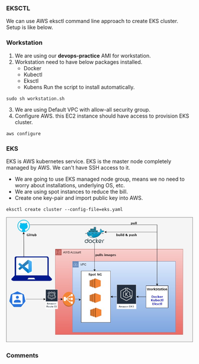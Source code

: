 ### EKSCTL

We can use AWS eksctl command line approach to create EKS cluster. Setup is like below.

### Workstation
1. We are using our **devops-practice** AMI for workstation.
2. Workstation need to have below packages installed.
    * Docker
    * Kubectl
    * Eksctl
    * Kubens
Run the script to install automatically.
```
sudo sh workstation.sh
```
3. We are using Default VPC with allow-all security group.
4. Configure AWS. this EC2 instance should have access to provision EKS cluster.
```
aws configure
```

### EKS
EKS is AWS kubernetes service. EKS is the master node completely managed by AWS. We can't have SSH access to it.

* We are going to use EKS managed node group, means we no need to worry about installations, underlying OS, etc.
* We are using spot instances to reduce the bill.
* Create one key-pair and import public key into AWS.

```
eksctl create cluster --config-file=eks.yaml
```

![alt text](./images/eksctl.png)

### Comments
